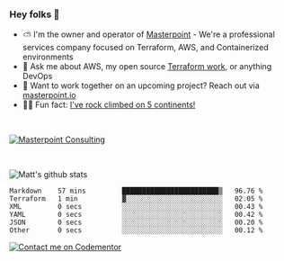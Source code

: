 

### Hey folks 👋



- ⛅️ I'm the owner and operator of [Masterpoint](https://masterpoint.io) - We're a professional services company focused on Terraform, AWS, and Containerized environments
- 💬 Ask me about AWS, my open source [Terraform work](https://github.com/masterpointio?q=terraform&type=&language=hcl), or anything DevOps
- 🔨 Want to work together on an upcoming project? Reach out via [masterpoint.io](https://masterpoint.io)
- 🧗‍♂️ Fun fact: [I've rock climbed on 5 continents!](https://www.rockandice.com/videos/weekend-whippers/weekend-whipper-gunning-for-it-on-south-six-shooter/)

<br>


[![Masterpoint Consulting](https://masterpoint-public.s3.us-west-2.amazonaws.com/Logo-medium.png)](https://masterpoint.io)

<br>


![Matt's github stats](https://github-readme-stats.vercel.app/api?username=Gowiem&count_private=true&theme=cobalt&show_icons=true)

<!--START_SECTION:waka-->

```text
Markdown    57 mins         ████████████████████████▒   96.76 %
Terraform   1 min           ▓░░░░░░░░░░░░░░░░░░░░░░░░   02.05 %
XML         0 secs          ░░░░░░░░░░░░░░░░░░░░░░░░░   00.43 %
YAML        0 secs          ░░░░░░░░░░░░░░░░░░░░░░░░░   00.42 %
JSON        0 secs          ░░░░░░░░░░░░░░░░░░░░░░░░░   00.20 %
Other       0 secs          ░░░░░░░░░░░░░░░░░░░░░░░░░   00.12 %
```

<!--END_SECTION:waka-->

[![Contact me on Codementor](https://www.codementor.io/m-badges/gowiem/find-me-on-cm-b.svg)](https://www.codementor.io/@gowiem?refer=badge)

